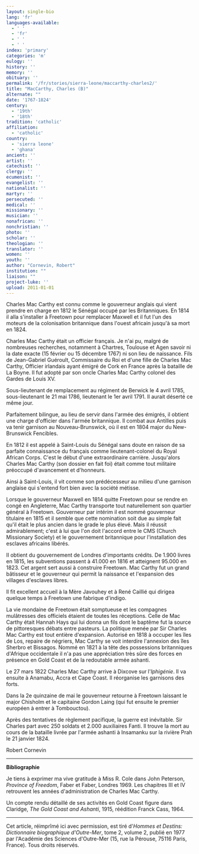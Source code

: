 ```yaml
---
layout: single-bio
lang: 'fr'
languages-available:
  - ' '
  - 'fr'
  - ' '
  - ' '
index: 'primary'
categories: 'm'
eulogy: ''
history: ''
memory: ''
obituary: ''
permalink: '/fr/stories/sierra-leone/maccarthy-charles2/'
title: "MacCarthy, Charles (B)"
alternate: ""
date: '1767-1824'
century:
  - '19th'
  - '18th'
tradition: 'catholic'
affiliation:
  - 'catholic'
country:
  - 'sierra leone'
  - 'ghana'
ancient: ''
artist: ''
catechist: ''
clergy: ''
ecumenist: ''
evangelist: ''
nationalist: ''
martyr: ''
persecuted: ''
medical: ''
missionary: ''
musician: ''
nonafrican: ''
nonchristian: ''
photo: ''
scholar: ''
theologian: ''
translator: ''
women: ''
youth: ''
author: "Cornevin, Robert"
institution: ""
liaison: ""
project-luke: ''
upload: 2011-01-01
---
```




Charles Mac Carthy est connu comme le gouverneur anglais qui vient prendre en charge en 1812 le Sénégal occupé par les Britanniques. En 1814 il alla s'installer à Freetown pour remplacer Maxwell et il fut l'un des moteurs de la colonisation britannique dans l'ouest africain jusqu'à sa mort en 1824.

Charles Mac Carthy était un officier français. Je n'ai pu, malgré de nombreuses recherches, notamment à Chartres, Toulouse et Agen savoir ni la date exacte (15 février ou 15 décembre 1767) ni son lieu de naissance. Fils de Jean-Gabriel Guéroult, Commissaire du Roi et d'une fille de Charles Mac Carthy, Officier irlandais ayant émigré de Cork en France après la bataille de La Boyne. Il fut adopté par son oncle Charles Mac Carthy colonel des Gardes de Louis XV.

Sous-lieutenant de remplacement au régiment de Berwick le 4 avril 1785, sous-lieutenant le 21 mai 1786, lieutenant le 1er avril 1791. Il aurait déserté ce même jour.

Parfaitement bilingue, au lieu de servir dans l'armée des émigrés, il obtient une charge d'officier dans l'armée britannique. Il combat aux Antilles puis va tenir garnison au Nouveau-Brunswick, où il est en 1804 major du New-Brunswick Fencibles.

En 1812 il est appelé à Saint-Louis du Sénégal sans doute en raison de sa parfaite connaissance du français comme lieutenant-colonel du Royal African Corps. C'est le début d'une extraordinaire carrière. Jusqu'alors Charles Mac Carthy (son dossier en fait foi) était comme tout militaire préoccupé d'avancement et d'honneurs.

Ainsi à Saint-Louis, il vit comme son prédécesseur au milieu d'une garnison anglaise qui s'entend fort bien avec la société métisse.

Lorsque le gouverneur Maxwell en 1814 quitte Freetown pour se rendre en congé en Angleterre, Mac Carthy transporte tout naturellement son quartier général à Freetown. Gouverneur par intérim il est nommé gouverneur titulaire en 1815 et il semble que cette nomination soit due au simple fait qu'il était le plus ancien dans le grade le plus élevé. Mais il réussit admirablement; c'est à lui que l'on doit l'accord entre le CMS (Church Missionary Society) et le gouvernement britannique pour l'installation des esclaves africains libérés.

II obtient du gouvernement de Londres d'importants crédits. De 1.900 livres en 1815, les subventions passent à 41.000 en 1816 et atteignent 95.000 en 1823. Cet argent sert aussi à construire Freetown. Mac Carthy fut un grand bâtisseur et le gouverneur qui permit la naissance et l'expansion des villages d'esclaves libres.

Il fit excellent accueil à la Mère Javouhey et à René Caillié qui dirigea quelque temps à Freetown une fabrique d'indigo.

La vie mondaine de Freetown était somptueuse et les compagnes mulâtresses des officiels étaient de toutes les réceptions. Celle de Mac Carthy était Hannah Hays qui lui donna un fils dont le baptême fut la source de pittoresques débats entre pasteurs. La politique menée par Sir Charles Mac Carthy est tout entière d'expansion. Autorisé en 1818 à occuper les îles de Los, repaire de négriers, Mac Carthy se voit interdire l'annexion des îles Sherbro et Bissagos. Nommé en 1821 à la tête des possessions britanniques d'Afrique occidentale il n'a pas une appréciation très sûre des forces en présence en Gold Coast et de la redoutable armée ashanti.

Le 27 mars 1822 Charles Mac Carthy arrive à Dixcove sur l'*Iphigénie*. Il va ensuite à Anamabu, Accra et Cape Coast. Il réorganise les garnisons des forts.

Dans la 2e quinzaine de mai le gouverneur retourne à Freetown laissant le major Chisholm et le capitaine Gordon Laing (qui fut ensuite le premier européen à entrer à Tombouctou).

Après des tentatives de règlement pacifique, la guerre est inévitable. Sir Charles part avec 250 soldats et 2.000 auxiliaires Fanti. Il trouve la mort au cours de la bataille livrée par l'armée ashanti à Insamanku sur la rivière Prah le 21 janvier 1824.

Robert Cornevin

---

**Bibliographie**

Je tiens à exprimer ma vive gratitude à Miss R. Cole dans John Peterson, *Province of Freedom*, Faber et Faber, Londres 1969. Les chapitres III et IV retrouvent les années d'administration de Charles Mac Carthy.

Un compte rendu détaillé de ses activités en Gold Coast figure dans Claridge, *The Gold Coast and Ashanti*, 1915, réédition Franck Cass, 1964.

---

Cet article, réimprîmé ici avec permission, est tiré d'*Hommes et Destins: Dictionnaire biographique d'Outre-Mer*, tome 2, volume 2, publié en 1977 par l'Académie des Sciences d'Outre-Mer (15, rue la Pérouse, 75116 Paris, France). Tous droits réservés.
